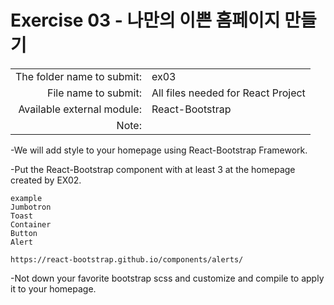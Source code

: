 # Exercise 03 - 나만의 이쁜 홈페이지 만들기

|                      |                    |
|-------------------: |--------------- |
|The folder name to submit: |ex03 |
|File name to submit: | All files needed for React Project |
|Available external module: | React-Bootstrap |
|Note: ||

-We will add style to your homepage using React-Bootstrap Framework.

-Put the React-Bootstrap component with at least 3 at the homepage created by EX02.

```
example
Jumbotron
Toast
Container
Button
Alert

https://react-bootstrap.github.io/components/alerts/
```

-Not down your favorite bootstrap scss and customize and compile to apply it to your homepage.